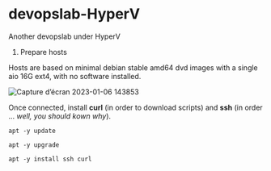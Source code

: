 # devopslab-HyperV
Another devopslab under HyperV

1. Prepare hosts

Hosts are based on minimal debian stable amd64 dvd images with a single aio 16G ext4, with no software installed.

![Capture d’écran 2023-01-06 143853](https://user-images.githubusercontent.com/2384485/211023467-88f2619b-6968-45c9-a3a8-5bd1604550b2.png)

Once connected, install **curl** (in order to download scripts) and **ssh** (in order ... *well, you should kown why*).

`apt -y update`

`apt -y upgrade`

`apt -y install ssh curl`  

